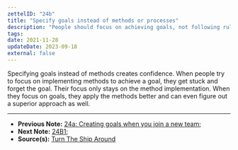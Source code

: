 ```yaml
---
zettelID: "24b"
title: "Specify goals instead of methods or processes"
description: "People should focus on achieving goals, not following rules for the sake of following"
tags:
date: 2021-11-28
updateDate: 2023-09-18
external: false
---
```


Specifying goals instead of methods creates confidence. When people try to focus on implementing methods to achieve a goal, they get stuck and forget the goal. Their focus only stays on the method implementation. When they focus on goals, they apply the methods better and can even figure out a superior approach as well.

---

- **Previous Note:** [24a: Creating goals when you join a new team](/notes/24a/);
- **Next Note:** [24B1](/notes/24b1/);
- **Source(s):** [Turn The Ship Around](/turn-the-ship-around-summary-book-chapter-notes/)
